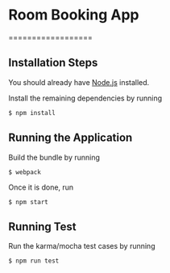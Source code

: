 # Room Booking App
==================

Installation Steps
-------------------

You should already have [Node.js](https://www.npmjs.com/) installed.

Install the remaining dependencies by running

`$ npm install`

Running the Application
------------
Build the bundle by running

`$ webpack`

Once it is done, run

`$ npm start`

Running Test
------------

Run the karma/mocha test cases by running

`$ npm run test`
